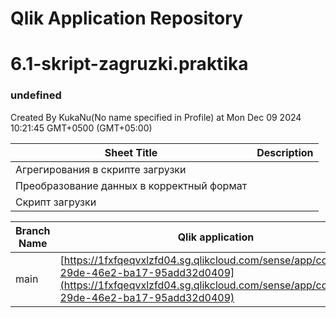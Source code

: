 # Qlik Application Repository 
# 6.1-skript-zagruzki.praktika
### undefined
Created By KukaNu(No name specified in Profile) at Mon Dec 09 2024 10:21:45 GMT+0500 (GMT+05:00)




Sheet Title | Description
------------ | -------------
Агрегирования в скрипте загрузки|
Преобразование данных в корректный формат|
Скрипт загрузки|



Branch Name|Qlik application
---|---
main|[https://1fxfqeqvxlzfd04.sg.qlikcloud.com/sense/app/cd4c55a3-29de-46e2-ba17-95add32d0409](https://1fxfqeqvxlzfd04.sg.qlikcloud.com/sense/app/cd4c55a3-29de-46e2-ba17-95add32d0409)